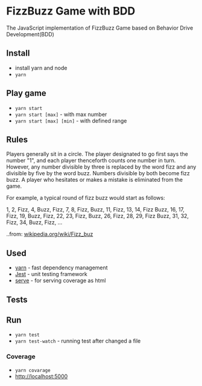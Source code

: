 # FizzBuzz Game with BDD
The JavaScript implementation of FizzBuzz Game based on Behavior Drive Development(BDD)

## Install
- install yarn and node
- `yarn`

## Play game
- `yarn start`
- `yarn start [max]` - with max number
- `yarn start [max] [min]` - with defined range

## Rules
Players generally sit in a circle. The player designated to go first says the number "1", and each player thenceforth counts one number in turn. However, any number divisible by three is replaced by the word fizz and any divisible by five by the word buzz. Numbers divisible by both become fizz buzz. A player who hesitates or makes a mistake is eliminated from the game.

For example, a typical round of fizz buzz would start as follows:

1, 2, Fizz, 4, Buzz, Fizz, 7, 8, Fizz, Buzz, 11, Fizz, 13, 14, Fizz Buzz, 16, 17, Fizz, 19, Buzz, Fizz, 22, 23, Fizz, Buzz, 26, Fizz, 28, 29, Fizz Buzz, 31, 32, Fizz, 34, Buzz, Fizz, ...

..from: [wikipedia.org/wiki/Fizz_buz](https://en.wikipedia.org/wiki/Fizz_buzz)

## Used
- [yarn](https://yarnpkg.com/en/docs/install) - fast dependency management
- [Jest](https://jestjs.io/) - unit testing framework
- [serve](https://github.com/zeit/serve#readme) - for serving coverage as html

## Tests
## Run
- `yarn test`
- `yarn test-watch` - running test after changed a file

### Coverage 
- `yarn covarage`
- [http://localhost:5000](http://localhost:5000)  
